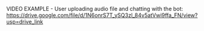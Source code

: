 VIDEO EXAMPLE - User uploading audio file and chatting with the bot:
https://drive.google.com/file/d/1N6onrS7T_ySQ3zl_84v5atVwi9ffa_FN/view?usp=drive_link
